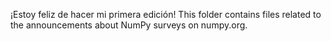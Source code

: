 ¡Estoy feliz de hacer mi primera edición!
This folder contains files related to the announcements about NumPy surveys on numpy.org.
